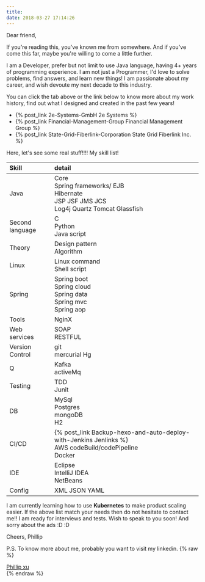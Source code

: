 ```yaml
---
title:  
date: 2018-03-27 17:14:26
---
```


Dear friend, 

  If you're reading this, you've known me from somewhere. 
And if you've come this far, maybe you're willing to come a little further.

I am a Developer, prefer but not limit to use Java language, having 4+ years of programming experience.
I am not just a Programmer, I'd love to solve problems, find answers, and learn new things!
I am passionate about my career, and wish devoute my next decade to this industry.

You can click the tab above or the link below to know more about my work history, find out what I designed and created in the past few years!
* {% post_link 2e-Systems-GmbH 2e Systems %}
* {% post_link Financial-Management-Group Financial Management Group %}
* {% post_link State-Grid-Fiberlink-Corporation State Grid Fiberlink Inc. %}

Here, let's see some real stuff!!!! My skill list! 

|Skill|detail|
|:--|:--|
|Java|Core<br/>Spring frameworks/ EJB<br/>Hibernate<br/>JSP JSF JMS JCS<br/>Log4j Quartz Tomcat Glassfish|
|Second language|C<br/>Python<br/>Java script|
|Theory|Design pattern<br/>Algorithm|
|Linux|Linux command<br/>Shell script|
|Spring|Spring boot<br/>Spring cloud<br/>Spring data<br/>Spring mvc<br/>Spring aop|
|Tools|NginX|
|Web services|SOAP<br/>RESTFUL|
|Version Control|git<br/>mercurial Hg|
|Q|Kafka<br/>activeMq|
|Testing|TDD<br/>Junit|
|DB|MySql<br/>Postgres<br/>mongoDB<br/>H2|
|CI/CD|{% post_link Backup-hexo-and-auto-deploy-with-Jenkins Jenlinks %}<br/>AWS codeBuild/codePipeline<br/>Docker|
|IDE|Eclipse<br/>IntelliJ IDEA<br/>NetBeans|
|Config|XML JSON YAML|

I am currently learning how to use **Kubernetes** to make product scaling easier.
If the above list match your needs then do not hesitate to contact me!! I am ready for interviews and tests.
Wish to speak to you soon! And sorry about the ads :D :D

Cheers,
Phillip

P.S. To know more about me, probably you want to visit my linkedin.
{% raw %}
<script type="text/javascript" src="https://platform.linkedin.com/badges/js/profile.js" async defer></script>
<div class="LI-profile-badge"  data-version="v1" data-size="medium" data-locale="en_US" data-type="vertical" data-theme="light" data-vanity="phillip-xu"><a class="LI-simple-link" href='https://au.linkedin.com/in/phillip-xu?trk=profile-badge'>Phillip xu</a></div>
{% endraw %}